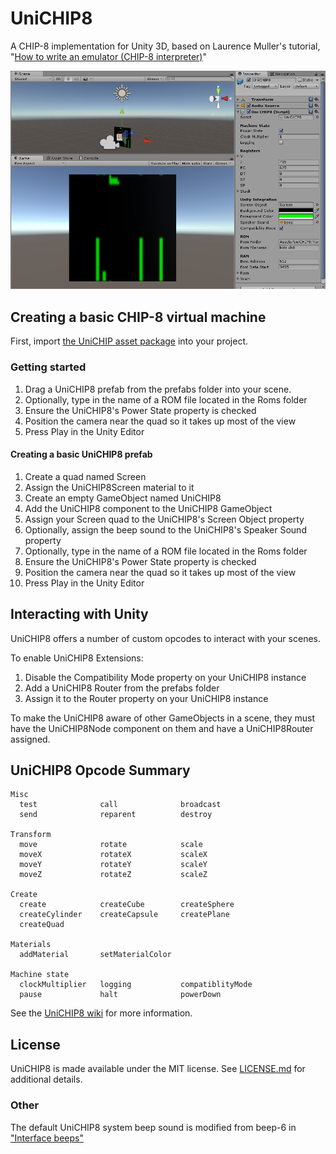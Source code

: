 # UniCHIP8

A CHIP-8 implementation for Unity 3D, based on Laurence Muller's tutorial, "[How to write an emulator (CHIP-8 interpreter)](http://www.multigesture.net/articles/how-to-write-an-emulator-chip-8-interpreter/)"

<img src="Assets/UniCHIP8/unichip8-v1.png" width="640" />

## Creating a basic CHIP-8 virtual machine

First, import [the UniCHIP asset package](PackageBuild/UniCHIP8.unitypackage) into your project.

### Getting started

1. Drag a UniCHIP8 prefab from the prefabs folder into your scene.
1. Optionally, type in the name of a ROM file located in the Roms folder
1. Ensure the UniCHIP8's Power State property is checked
1. Position the camera near the quad so it takes up most of the view
1. Press Play in the Unity Editor

#### Creating a basic UniCHIP8 prefab

1. Create a quad named Screen
1. Assign the UniCHIP8Screen material to it
1. Create an empty GameObject named UniCHIP8
1. Add the UniCHIP8 component to the UniCHIP8 GameObject
1. Assign your Screen quad to the UniCHIP8's Screen Object property
1. Optionally, assign the beep sound to the UniCHIP8's Speaker Sound property
1. Optionally, type in the name of a ROM file located in the Roms folder
1. Ensure the UniCHIP8's Power State property is checked
1. Position the camera near the quad so it takes up most of the view
1. Press Play in the Unity Editor

## Interacting with Unity

UniCHIP8 offers a number of custom opcodes to interact with your scenes.

To enable UniCHIP8 Extensions:

1. Disable the Compatibility Mode property on your UniCHIP8 instance
1. Add a UniCHIP8 Router from the prefabs folder
1. Assign it to the Router property on your UniCHIP8 instance

To make the UniCHIP8 aware of other GameObjects in a scene, they must have the UniCHIP8Node component on them and have a UniCHIP8Router assigned.

## UniCHIP8 Opcode Summary

    Misc
      test              call              broadcast
	  send              reparent          destroy

    Transform
      move              rotate            scale
      moveX             rotateX           scaleX
      moveY             rotateY           scaleY
      moveZ             rotateZ           scaleZ

    Create
      create            createCube        createSphere
      createCylinder    createCapsule     createPlane
      createQuad

    Materials
      addMaterial       setMaterialColor

    Machine state
      clockMultiplier   logging           compatiblityMode
      pause             halt              powerDown


See the [UniCHIP8 wiki](https://github.com/psema4/unichip8/wiki) for more information.
   
## License

UniCHIP8 is made available under the MIT license. See [LICENSE.md](LICENSE.md) for additional details.
  
### Other

The default UniCHIP8 system beep sound is modified from beep-6 in ["Interface beeps"](https://opengameart.org/content/interface-beeps)
